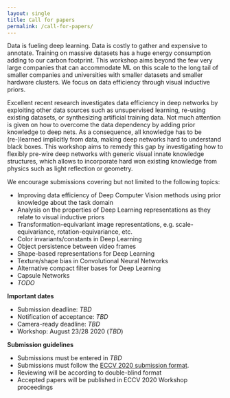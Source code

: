 ```yaml
---
layout: single
title: Call for papers
permalink: /call-for-papers/
---
```


Data is fueling deep learning. Data is costly to gather and expensive to annotate. Training on massive datasets has a huge energy consumption adding to our carbon footprint. This workshop aims beyond the few very large companies that can accommodate ML on this scale to the long tail of smaller companies and universities with smaller datasets and smaller hardware clusters. We focus on data efficiency through visual inductive priors.

Excellent recent research investigates data efficiency in deep networks by exploiting other data sources such as unsupervised learning, re-using existing datasets, or synthesizing artificial training data. Not much attention is given on how to overcome the data dependency by adding prior knowledge to deep nets. As a consequence, all knowledge has to be (re-)learned implicitly from data, making deep networks hard to understand black boxes. This workshop aims to remedy this gap by investigating how to flexibly pre-wire deep networks with generic visual innate knowledge structures, which allows to incorporate hard won existing knowledge from physics such as light reflection or geometry.

We encourage submissions covering but not limited to the following topics:

- Improving data efficiency of Deep Computer Vision methods using prior knowledge about the task domain
- Analysis on the properties of Deep Learning representations as they relate to visual inductive priors
- Transformation-equivariant image representations, e.g. scale-equivariance, rotation-equivariance, etc.
- Color invariants/constants in Deep Learning
- Object persistence between video frames
- Shape-based representations for Deep Learning
- Texture/shape bias in Convolutional Neural Networks
- Alternative compact filter bases for Deep Learning
- Capsule Networks
- *TODO*

**Important dates**

- Submission deadline: *TBD*
- Notification of acceptance: *TBD*
- Camera-ready deadline: *TBD*
- Workshop: August 23/28 2020 (*TBD*)

**Submission guidelines**

- Submissions must be entered in *TBD*
- Submissions must follow the [ECCV 2020 submission format](https://eccv2020.eu/author-instructions/).
- Reviewing will be according to double-blind format
- Accepted papers will be published in ECCV 2020 Workshop proceedings